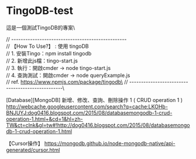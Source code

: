 # TingoDB-test

這是一個測試TingoDB的專案\

// -------------------------------------------------\
// 【How To Use?】 : 使用 tingoDB\
// 1. 安裝Tingo：npm install tingodb\
// 2. 新增此js檔：tingo-start.js\
// 3. 執行：開啟cmder → node tingo-start.js\
// 4. 查詢測試：開啟cmder → node queryExample.js\
// ref. https://www.npmjs.com/package/tingodb\
// -------------------------------------------------\

[Database][MongoDB] 新增、修改、查詢、刪除操作 1 ( CRUD operation 1 ) \
http://webcache.googleusercontent.com/search?q=cache:LKOHb-BNJUYJ:dog0416.blogspot.com/2015/08/databasemongodb-1-crud-operation-1.html+&cd=1&hl=zh-TW&ct=clnk&gl=tw#!http://dog0416.blogspot.com/2015/08/databasemongodb-1-crud-operation-1.html

【Cursor操作】
https://mongodb.github.io/node-mongodb-native/api-generated/cursor.html